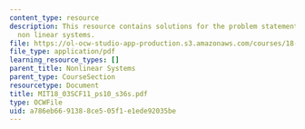 ```yaml
---
content_type: resource
description: This resource contains solutions for the problem statements related to
  non linear systems.
file: https://ol-ocw-studio-app-production.s3.amazonaws.com/courses/18-03sc-differential-equations-fall-2011/a786eb6691388ce505f1e1ede92035be_MIT18_03SCF11_ps10_s36s.pdf
file_type: application/pdf
learning_resource_types: []
parent_title: Nonlinear Systems
parent_type: CourseSection
resourcetype: Document
title: MIT18_03SCF11_ps10_s36s.pdf
type: OCWFile
uid: a786eb66-9138-8ce5-05f1-e1ede92035be
---
```


